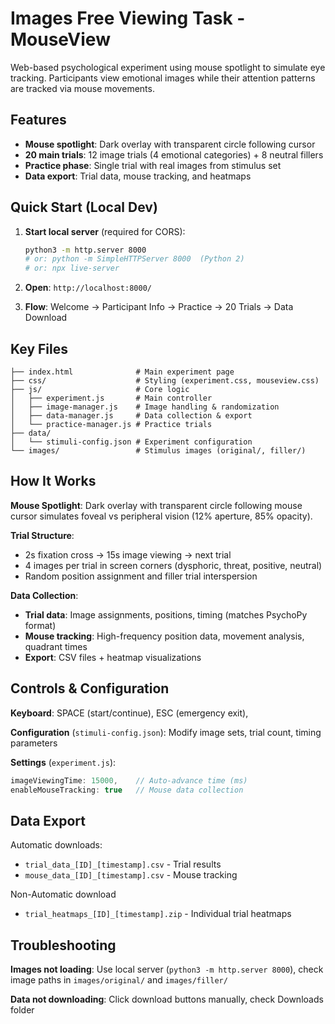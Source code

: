 # Images Free Viewing Task - MouseView

Web-based psychological experiment using mouse spotlight to simulate eye tracking. Participants view emotional images while their attention patterns are tracked via mouse movements.

## Features

- **Mouse spotlight**: Dark overlay with transparent circle following cursor
- **20 main trials**: 12 image trials (4 emotional categories) + 8 neutral fillers
- **Practice phase**: Single trial with real images from stimulus set
- **Data export**: Trial data, mouse tracking, and heatmaps

## Quick Start (Local Dev)

1. **Start local server** (required for CORS):

   ```bash
   python3 -m http.server 8000
   # or: python -m SimpleHTTPServer 8000  (Python 2)
   # or: npx live-server
   ```

2. **Open**: `http://localhost:8000/`

3. **Flow**: Welcome → Participant Info → Practice → 20 Trials → Data Download

## Key Files

```
├── index.html              # Main experiment page
├── css/                    # Styling (experiment.css, mouseview.css)
├── js/                     # Core logic
│   ├── experiment.js       # Main controller
│   ├── image-manager.js    # Image handling & randomization
│   ├── data-manager.js     # Data collection & export
│   └── practice-manager.js # Practice trials
├── data/
│   └── stimuli-config.json # Experiment configuration
└── images/                 # Stimulus images (original/, filler/)
```

## How It Works

**Mouse Spotlight**: Dark overlay with transparent circle following mouse cursor simulates foveal vs peripheral vision (12% aperture, 85% opacity).

**Trial Structure**:

- 2s fixation cross → 15s image viewing → next trial
- 4 images per trial in screen corners (dysphoric, threat, positive, neutral)
- Random position assignment and filler trial interspersion

**Data Collection**:

- **Trial data**: Image assignments, positions, timing (matches PsychoPy format)
- **Mouse tracking**: High-frequency position data, movement analysis, quadrant times
- **Export**: CSV files + heatmap visualizations

## Controls & Configuration

**Keyboard**: SPACE (start/continue), ESC (emergency exit),

**Configuration** (`stimuli-config.json`): Modify image sets, trial count, timing parameters

**Settings** (`experiment.js`):

```javascript
imageViewingTime: 15000,    // Auto-advance time (ms)
enableMouseTracking: true   // Mouse data collection
```

## Data Export

Automatic downloads:

- `trial_data_[ID]_[timestamp].csv` - Trial results
- `mouse_data_[ID]_[timestamp].csv` - Mouse tracking

Non-Automatic download

- `trial_heatmaps_[ID]_[timestamp].zip` - Individual trial heatmaps

## Troubleshooting

**Images not loading**: Use local server (`python3 -m http.server 8000`), check image paths in `images/original/` and `images/filler/`

**Data not downloading**: Click download buttons manually, check Downloads folder
